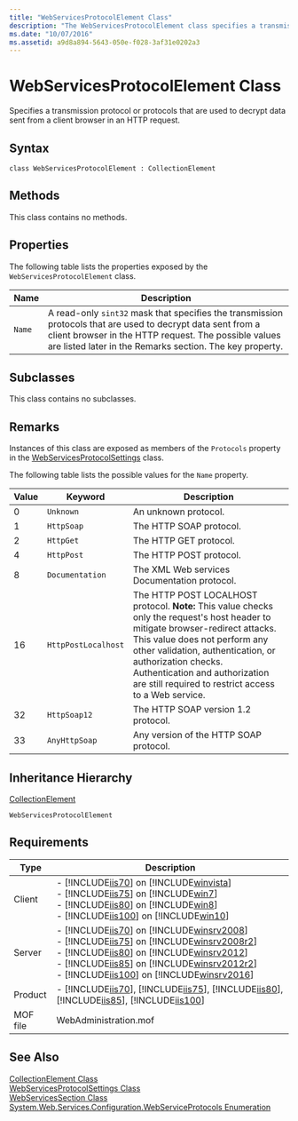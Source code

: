 ```yaml
---
title: "WebServicesProtocolElement Class"
description: "The WebServicesProtocolElement class specifies a transmission protocol or protocols that are used to decrypt data sent from a client browser in an HTTP request."
ms.date: "10/07/2016"
ms.assetid: a9d8a894-5643-050e-f028-3af31e0202a3
---
```

# WebServicesProtocolElement Class
Specifies a transmission protocol or protocols that are used to decrypt data sent from a client browser in an HTTP request.  
  
## Syntax  
  
```vbs  
class WebServicesProtocolElement : CollectionElement  
```  
  
## Methods  
 This class contains no methods.  
  
## Properties  
 The following table lists the properties exposed by the `WebServicesProtocolElement` class.  
  
|Name|Description|  
|----------|-----------------|  
|`Name`|A read-only `sint32` mask that specifies the transmission protocols that are used to decrypt data sent from a client browser in the HTTP request. The possible values are listed later in the Remarks section. The key property.|  
  
## Subclasses  
 This class contains no subclasses.  
  
## Remarks  
 Instances of this class are exposed as members of the `Protocols` property in the [WebServicesProtocolSettings](../wmi-provider/webservicesprotocolsettings-class.md) class.  
  
 The following table lists the possible values for the `Name` property.  
  
|Value|Keyword|Description|  
|-----------|-------------|-----------------|  
|0|`Unknown`|An unknown protocol.|  
|1|`HttpSoap`|The HTTP SOAP protocol.|  
|2|`HttpGet`|The HTTP GET protocol.|  
|4|`HttpPost`|The HTTP POST protocol.|  
|8|`Documentation`|The XML Web services Documentation protocol.|  
|16|`HttpPostLocalhost`|The HTTP POST LOCALHOST protocol. **Note:**  This value checks only the request's host header to mitigate browser-redirect attacks. This value does not perform any other validation, authentication, or authorization checks. Authentication and authorization are still required to restrict access to a Web service.|  
|32|`HttpSoap12`|The HTTP SOAP version 1.2 protocol.|  
|33|`AnyHttpSoap`|Any version of the HTTP SOAP protocol.|  
  
## Inheritance Hierarchy  
 [CollectionElement](../wmi-provider/collectionelement-class.md)  
  
 `WebServicesProtocolElement`  
  
## Requirements  
  
|Type|Description|  
|----------|-----------------|  
|Client|-   [!INCLUDE[iis70](../wmi-provider/includes/iis70-md.md)] on [!INCLUDE[winvista](../wmi-provider/includes/winvista-md.md)]<br />-   [!INCLUDE[iis75](../wmi-provider/includes/iis75-md.md)] on [!INCLUDE[win7](../wmi-provider/includes/win7-md.md)]<br />-   [!INCLUDE[iis80](../wmi-provider/includes/iis80-md.md)] on [!INCLUDE[win8](../wmi-provider/includes/win8-md.md)]<br />-   [!INCLUDE[iis100](../wmi-provider/includes/iis100-md.md)] on [!INCLUDE[win10](../wmi-provider/includes/win10-md.md)]|  
|Server|-   [!INCLUDE[iis70](../wmi-provider/includes/iis70-md.md)] on [!INCLUDE[winsrv2008](../wmi-provider/includes/winsrv2008-md.md)]<br />-   [!INCLUDE[iis75](../wmi-provider/includes/iis75-md.md)] on [!INCLUDE[winsrv2008r2](../wmi-provider/includes/winsrv2008r2-md.md)]<br />-   [!INCLUDE[iis80](../wmi-provider/includes/iis80-md.md)] on [!INCLUDE[winsrv2012](../wmi-provider/includes/winsrv2012-md.md)]<br />-   [!INCLUDE[iis85](../wmi-provider/includes/iis85-md.md)] on [!INCLUDE[winsrv2012r2](../wmi-provider/includes/winsrv2012r2-md.md)]<br />-   [!INCLUDE[iis100](../wmi-provider/includes/iis100-md.md)] on [!INCLUDE[winsrv2016](../wmi-provider/includes/winsrv2016-md.md)]|  
|Product|-   [!INCLUDE[iis70](../wmi-provider/includes/iis70-md.md)], [!INCLUDE[iis75](../wmi-provider/includes/iis75-md.md)], [!INCLUDE[iis80](../wmi-provider/includes/iis80-md.md)], [!INCLUDE[iis85](../wmi-provider/includes/iis85-md.md)], [!INCLUDE[iis100](../wmi-provider/includes/iis100-md.md)]|  
|MOF file|WebAdministration.mof|  
  
## See Also  
 [CollectionElement Class](../wmi-provider/collectionelement-class.md)   
 [WebServicesProtocolSettings Class](../wmi-provider/webservicesprotocolsettings-class.md)   
 [WebServicesSection Class](../wmi-provider/webservicessection-class.md)   
 [System.Web.Services.Configuration.WebServiceProtocols Enumeration](/dotnet/api/system.web.services.configuration.webserviceprotocols)
